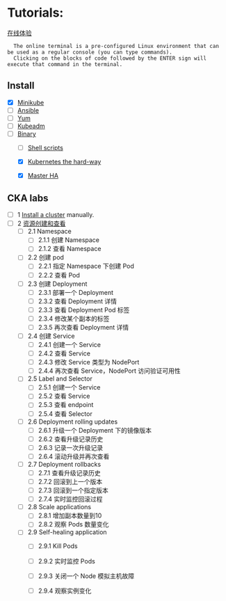# Tutorials:
[在线体验](https://kubernetes.io/docs/tutorials/kubernetes-basics/create-cluster/cluster-interactive/)

      The online terminal is a pre-configured Linux environment that can be used as a regular console (you can type commands). 
      Clicking on the blocks of code followed by the ENTER sign will execute that command in the terminal.


## Install

- [x] [Minikube](https://kubernetes.io/docs/tasks/tools/install-minikube/)
- [ ] [Ansible](https://github.com/shsmu/k8s-labs)
- [ ] [Yum](https://github.com/shsmu/k8s-labs)
- [ ] [Kubeadm](https://github.com/shsmu/k8s-labs)
- [ ] [Binary](https://github.com/shsmu/k8s-labs)
   - [ ] [Shell scripts](https://github.com/shsmu/k8s-labs)
   - [x] [Kubernetes the hard-way](https://github.com/kelseyhightower/kubernetes-the-hard-way/tree/e8d728d0162ebcdf951464caa8be3a5b156eb463)
   - [x] [Master HA](https://github.com/Lentil1016/kubeadm-ha)
   
   
## CKA labs

- [ ] 1 [Install a cluster](https://github.com/shsmu/k8s-labs) manually.
- [ ] 2 [资源创建和查看]() 
    - [ ] 2.1 Namespace 
        - [ ] 2.1.1 创建 Namespace 
        - [ ] 2.1.2 查看 Namespace 
        
    - [ ] 2.2 创建 pod 
        - [ ] 2.2.1 指定 Namespace 下创建 Pod 
        - [ ] 2.2.2 查看 Pod 
        
    - [ ] 2.3 创建 Deployment
        - [ ] 2.3.1 部署一个 Deployment
        - [ ] 2.3.2 查看 Deployment 详情
        - [ ] 2.3.3 查看 Deployment Pod 标签
        - [ ] 2.3.4 修改某个副本的标签       
        - [ ] 2.3.5 再次查看 Deployment 详情
                
    - [ ] 2.4 创建 Service
        - [ ] 2.4.1 创建一个 Service
        - [ ] 2.4.2 查看 Service       
        - [ ] 2.4.3 修改 Service 类型为 NodePort
        - [ ] 2.4.4 再次查看 Service，NodePort 访问验证可用性
        
    - [ ] 2.5  Label and Selector
        - [ ] 2.5.1 创建一个 Service
        - [ ] 2.5.2 查看 Service
        - [ ] 2.5.3 查看 endpoint
        - [ ] 2.5.4 查看 Selector      
        
    - [ ] 2.6  Deployment rolling updates
        - [ ] 2.6.1 升级一个 Deployment 下的镜像版本
        - [ ] 2.6.2 查看升级记录历史
        - [ ] 2.6.3 记录一次升级记录
        - [ ] 2.6.4 滚动升级并再次查看       
            
    - [ ] 2.7  Deployment rollbacks
        - [ ] 2.7.1  查看升级记录历史
        - [ ] 2.7.2  回滚到上一个版本
        - [ ] 2.7.3  回滚到一个指定版本
        - [ ] 2.7.4  实时监控回滚过程       
    
    - [ ] 2.8  Scale applications
        - [ ] 2.8.1  增加副本数量到10 
        - [ ] 2.8.2  观察 Pods 数量变化
    
    - [ ] 2.9  Self-healing application
        - [ ] 2.9.1  Kill Pods       
        - [ ] 2.9.2  实时监控 Pods       
        - [ ] 2.9.3  关闭一个 Node 模拟主机故障
        - [ ] 2.9.4  观察实例变化
        
    
    
        
        
        
        
        